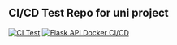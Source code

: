 ## CI/CD Test Repo for uni project
[![CI Test](https://github.com/wrthsuii/ssdm_test/actions/workflows/ci_test.yml/badge.svg)](https://github.com/wrthsuii/ssdm_test/actions/workflows/ci_test.yml)
[![Flask API Docker CI/CD](https://github.com/wrthsuii/ssdm_test/actions/workflows/flask_app_ci.yml/badge.svg)](https://github.com/wrthsuii/ssdm_test/actions/workflows/flask_app_ci.yml)